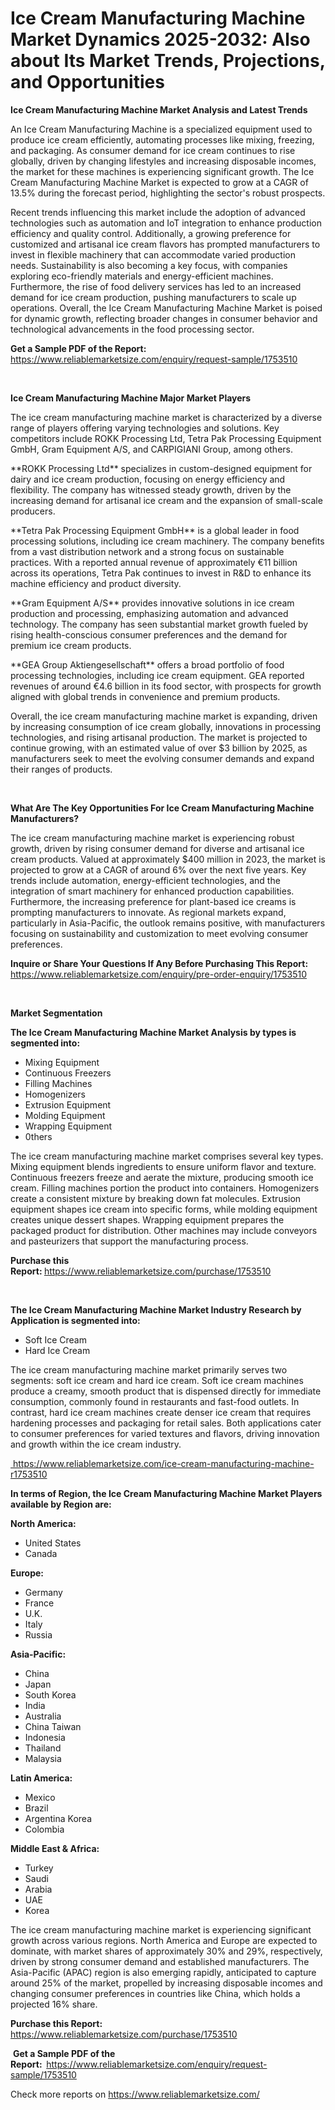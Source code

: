 <p><h1>Ice Cream Manufacturing Machine Market Dynamics 2025-2032: Also about Its Market Trends, Projections, and Opportunities</h1></p><p><strong>Ice Cream Manufacturing Machine Market Analysis and Latest Trends</strong></p>
<p><p>An Ice Cream Manufacturing Machine is a specialized equipment used to produce ice cream efficiently, automating processes like mixing, freezing, and packaging. As consumer demand for ice cream continues to rise globally, driven by changing lifestyles and increasing disposable incomes, the market for these machines is experiencing significant growth. The Ice Cream Manufacturing Machine Market is expected to grow at a CAGR of 13.5% during the forecast period, highlighting the sector's robust prospects.</p><p>Recent trends influencing this market include the adoption of advanced technologies such as automation and IoT integration to enhance production efficiency and quality control. Additionally, a growing preference for customized and artisanal ice cream flavors has prompted manufacturers to invest in flexible machinery that can accommodate varied production needs. Sustainability is also becoming a key focus, with companies exploring eco-friendly materials and energy-efficient machines. Furthermore, the rise of food delivery services has led to an increased demand for ice cream production, pushing manufacturers to scale up operations. Overall, the Ice Cream Manufacturing Machine Market is poised for dynamic growth, reflecting broader changes in consumer behavior and technological advancements in the food processing sector.</p></p>
<p><strong>Get a Sample PDF of the Report:&nbsp;</strong> <a href="https://www.reliablemarketsize.com/enquiry/request-sample/1753510?utm_campaign=2744&utm_medium=2&utm_source=Github&utm_content=ia&utm_term=10042025&utm_id=ice-cream-manufacturing-machine">https://www.reliablemarketsize.com/enquiry/request-sample/1753510</a></p>
<p>&nbsp;</p>
<p><strong>Ice Cream Manufacturing Machine Major Market Players</strong></p>
<p><p>The ice cream manufacturing machine market is characterized by a diverse range of players offering varying technologies and solutions. Key competitors include ROKK Processing Ltd, Tetra Pak Processing Equipment GmbH, Gram Equipment A/S, and CARPIGIANI Group, among others.</p><p>**ROKK Processing Ltd** specializes in custom-designed equipment for dairy and ice cream production, focusing on energy efficiency and flexibility. The company has witnessed steady growth, driven by the increasing demand for artisanal ice cream and the expansion of small-scale producers.</p><p>**Tetra Pak Processing Equipment GmbH** is a global leader in food processing solutions, including ice cream machinery. The company benefits from a vast distribution network and a strong focus on sustainable practices. With a reported annual revenue of approximately €11 billion across its operations, Tetra Pak continues to invest in R&D to enhance its machine efficiency and product diversity.</p><p>**Gram Equipment A/S** provides innovative solutions in ice cream production and processing, emphasizing automation and advanced technology. The company has seen substantial market growth fueled by rising health-conscious consumer preferences and the demand for premium ice cream products.</p><p>**GEA Group Aktiengesellschaft** offers a broad portfolio of food processing technologies, including ice cream equipment. GEA reported revenues of around €4.6 billion in its food sector, with prospects for growth aligned with global trends in convenience and premium products.</p><p>Overall, the ice cream manufacturing machine market is expanding, driven by increasing consumption of ice cream globally, innovations in processing technologies, and rising artisanal production. The market is projected to continue growing, with an estimated value of over $3 billion by 2025, as manufacturers seek to meet the evolving consumer demands and expand their ranges of products.</p></p>
<p>&nbsp;</p>
<p><strong>What Are The Key Opportunities For Ice Cream Manufacturing Machine Manufacturers?</strong></p>
<p><p>The ice cream manufacturing machine market is experiencing robust growth, driven by rising consumer demand for diverse and artisanal ice cream products. Valued at approximately $400 million in 2023, the market is projected to grow at a CAGR of around 6% over the next five years. Key trends include automation, energy-efficient technologies, and the integration of smart machinery for enhanced production capabilities. Furthermore, the increasing preference for plant-based ice creams is prompting manufacturers to innovate. As regional markets expand, particularly in Asia-Pacific, the outlook remains positive, with manufacturers focusing on sustainability and customization to meet evolving consumer preferences.</p></p>
<p><strong>Inquire or Share Your Questions If Any Before Purchasing This Report:</strong> <a href="https://www.reliablemarketsize.com/enquiry/pre-order-enquiry/1753510?utm_campaign=2744&utm_medium=2&utm_source=Github&utm_content=ia&utm_term=10042025&utm_id=ice-cream-manufacturing-machine">https://www.reliablemarketsize.com/enquiry/pre-order-enquiry/1753510</a></p>
<p>&nbsp;</p>
<p><strong>Market Segmentation</strong></p>
<p><strong>The Ice Cream Manufacturing Machine Market Analysis by types is segmented into:</strong></p>
<p><ul><li>Mixing Equipment</li><li>Continuous Freezers</li><li>Filling Machines</li><li>Homogenizers</li><li>Extrusion Equipment</li><li>Molding Equipment</li><li>Wrapping Equipment</li><li>0thers</li></ul></p>
<p><p>The ice cream manufacturing machine market comprises several key types. Mixing equipment blends ingredients to ensure uniform flavor and texture. Continuous freezers freeze and aerate the mixture, producing smooth ice cream. Filling machines portion the product into containers. Homogenizers create a consistent mixture by breaking down fat molecules. Extrusion equipment shapes ice cream into specific forms, while molding equipment creates unique dessert shapes. Wrapping equipment prepares the packaged product for distribution. Other machines may include conveyors and pasteurizers that support the manufacturing process.</p></p>
<p><strong>Purchase this Report:&nbsp;</strong><a href="https://www.reliablemarketsize.com/purchase/1753510?utm_campaign=2744&utm_medium=2&utm_source=Github&utm_content=ia&utm_term=10042025&utm_id=ice-cream-manufacturing-machine">https://www.reliablemarketsize.com/purchase/1753510</a></p>
<p>&nbsp;</p>
<p><strong>The Ice Cream Manufacturing Machine Market Industry Research by Application is segmented into:</strong></p>
<p><ul><li>Soft Ice Cream</li><li>Hard Ice Cream</li></ul></p>
<p><p>The ice cream manufacturing machine market primarily serves two segments: soft ice cream and hard ice cream. Soft ice cream machines produce a creamy, smooth product that is dispensed directly for immediate consumption, commonly found in restaurants and fast-food outlets. In contrast, hard ice cream machines create denser ice cream that requires hardening processes and packaging for retail sales. Both applications cater to consumer preferences for varied textures and flavors, driving innovation and growth within the ice cream industry.</p></p>
<p><a href="https://www.reliablemarketsize.com/ice-cream-manufacturing-machine-r1753510?utm_campaign=2744&utm_medium=2&utm_source=Github&utm_content=ia&utm_term=10042025&utm_id=ice-cream-manufacturing-machine">&nbsp;https://www.reliablemarketsize.com/ice-cream-manufacturing-machine-r1753510</a></p>
<p><strong>In terms of Region, the Ice Cream Manufacturing Machine Market Players available by Region are:</strong></p>
<p>
    <p> <strong> North America: </strong>
        <ul>
            <li>United States</li>
            <li>Canada</li>
        </ul>
        </p> 
    <p> <strong> Europe: </strong>
        <ul>
            <li>Germany</li>
            <li>France</li>
            <li>U.K.</li>
            <li>Italy</li>
            <li>Russia</li>
        </ul>
        </p> 
    <p> <strong> Asia-Pacific: </strong>
        <ul>
            <li>China</li>
            <li>Japan</li>
            <li>South Korea</li>
            <li>India</li>
            <li>Australia</li>
            <li>China Taiwan</li>
            <li>Indonesia</li>
            <li>Thailand</li>
            <li>Malaysia</li>
        </ul>
        </p> 
    <p> <strong> Latin America: </strong>
        <ul>
            <li>Mexico</li>
            <li>Brazil</li>
            <li>Argentina Korea</li>
            <li>Colombia</li>
        </ul>
        </p> 
    <p> <strong> Middle East & Africa: </strong>
        <ul>
            <li>Turkey</li>
            <li>Saudi</li>
            <li>Arabia</li>
            <li>UAE</li>
            <li>Korea</li>
        </ul>
    </p>
    </p>
<p><p>The ice cream manufacturing machine market is experiencing significant growth across various regions. North America and Europe are expected to dominate, with market shares of approximately 30% and 29%, respectively, driven by strong consumer demand and established manufacturers. The Asia-Pacific (APAC) region is also emerging rapidly, anticipated to capture around 25% of the market, propelled by increasing disposable incomes and changing consumer preferences in countries like China, which holds a projected 16% share.</p></p>
<p><strong>Purchase this Report: </strong><a href="https://www.reliablemarketsize.com/purchase/1753510?utm_campaign=2744&utm_medium=2&utm_source=Github&utm_content=ia&utm_term=10042025&utm_id=ice-cream-manufacturing-machine">https://www.reliablemarketsize.com/purchase/1753510</a></p>
<p>&nbsp;<strong>Get a Sample PDF of the Report:&nbsp;&nbsp;</strong><a href="https://www.reliablemarketsize.com/enquiry/request-sample/1753510?utm_campaign=2744&utm_medium=2&utm_source=Github&utm_content=ia&utm_term=10042025&utm_id=ice-cream-manufacturing-machine">https://www.reliablemarketsize.com/enquiry/request-sample/1753510</a></p>
<p><strong></strong></p>
<p>Check more reports on <a href="https://www.reliablemarketsize.com/?utm_campaign=2744&utm_medium=2&utm_source=Github&utm_content=ia&utm_term=10042025&utm_id=ice-cream-manufacturing-machine">https://www.reliablemarketsize.com/</a></p>